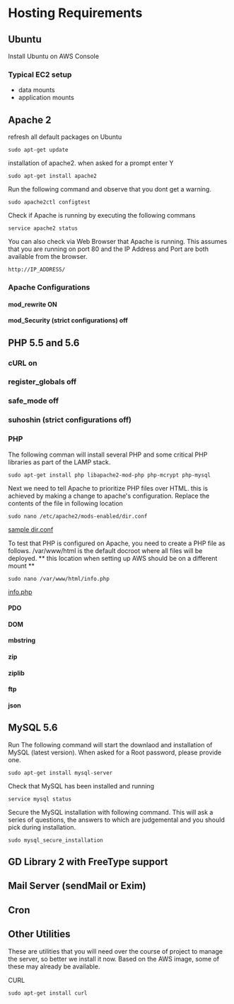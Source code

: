 # Hosting Requirements

## Ubuntu
Install Ubuntu on AWS Console
### Typical EC2 setup
+ data mounts
+ application mounts

## Apache 2
refresh all default packages on Ubuntu
```
sudo apt-get update
```

installation of apache2. when asked for a prompt enter Y
```
sudo apt-get install apache2
```

Run the following command and observe that you dont get a warning.
```
sudo apache2ctl configtest
```

Check if Apache is running by executing the following commans
```
service apache2 status
```

You can also check via Web Browser that Apache is running. This assumes that you are running
on port 80 and the IP Address and Port are both available from the browser.
```
http://IP_ADDRESS/
```

### Apache Configurations

#### mod_rewrite ON
#### mod_Security (strict configurations) off


## PHP 5.5 and 5.6
### cURL on
### register_globals off
### safe_mode off
### suhoshin (strict configurations off)

### PHP
The following comman will install several PHP and some critical PHP libraries as part
of the LAMP stack.
```
sudo apt-get install php libapache2-mod-php php-mcrypt php-mysql
```

Next we need to tell Apache to prioritize PHP files over HTML. this is achieved by making
a change to apache's configuration. Replace the contents of the file in following location
```
sudo nano /etc/apache2/mods-enabled/dir.conf
```
[sample dir.conf](supporting_files/info.php)

To test that PHP is configured on Apache, you need to create a PHP file as follows.
/var/www/html is the default docroot where all files will be deployed.
** this location when setting up AWS should be on a different mount **
```
sudo nano /var/www/html/info.php
```
[info.php](supporting_files/info.php)

#### PDO
#### DOM
#### mbstring
#### zip
#### ziplib
#### ftp
#### json


## MySQL 5.6
Run
The following command will start the downlaod and installation of MySQL (latest version).
When asked for a Root password, please provide one.
```
sudo apt-get install mysql-server
```

Check that MySQL has been installed and running
```
service mysql status
```

Secure the MySQL installation with following command. This will ask a series of questions,
the answers to which are judgemental and you should pick during installation.
```
sudo mysql_secure_installation
```

## GD Library 2 with FreeType support
## Mail Server (sendMail or Exim)
## Cron

## Other Utilities
These are utilities that you will need over the course of project to manage the server,
so better we install it now. Based on the AWS image, some of these may already be available.

CURL
```
sudo apt-get install curl
```
